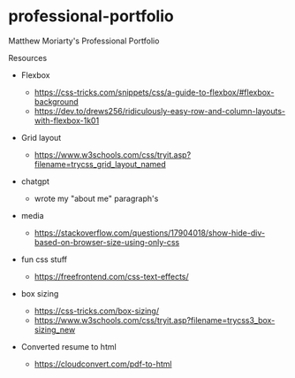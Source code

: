 # professional-portfolio
Matthew Moriarty's Professional Portfolio

Resources
- Flexbox
  - https://css-tricks.com/snippets/css/a-guide-to-flexbox/#flexbox-background
  - https://dev.to/drews256/ridiculously-easy-row-and-column-layouts-with-flexbox-1k01
- Grid layout
  - https://www.w3schools.com/css/tryit.asp?filename=trycss_grid_layout_named

- chatgpt
  - wrote my "about me" paragraph's

- media 
  - https://stackoverflow.com/questions/17904018/show-hide-div-based-on-browser-size-using-only-css

- fun css stuff
  - https://freefrontend.com/css-text-effects/

- box sizing
  - https://css-tricks.com/box-sizing/
  - https://www.w3schools.com/css/tryit.asp?filename=trycss3_box-sizing_new

- Converted resume to html
  - https://cloudconvert.com/pdf-to-html